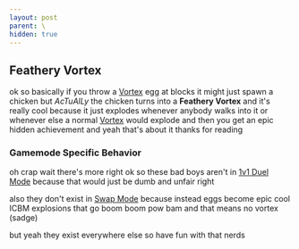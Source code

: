 ```yaml
---
layout: post
parent: \
hidden: true
---
```

**Feathery Vortex**
---

ok so basically if you throw a [Vortex](https://zeroniaserver.github.io/RocketRidersWiki/utilities/vortex) egg at blocks it might just spawn a chicken but *AcTuAlLy* the chicken turns into a **Feathery Vortex** and it's really cool because it just explodes whenever anybody walks into it or whenever else a normal [Vortex](https://zeroniaserver.github.io/RocketRidersWiki/utilities/vortex) would explode and then you get an epic hidden achievement and yeah that's about it thanks for reading

### Gamemode Specific Behavior

oh crap wait there's more right ok so these bad boys aren't in [1v1 Duel Mode](https://zeroniaserver.github.io/RocketRidersWiki/gamemodes/duel) because that would just be dumb and unfair right

also they don't exist in [Swap Mode](https://zeroniaserver.github.io/RocketRidersWiki/gamemodes/swap) because instead eggs become epic cool ICBM explosions that go boom boom pow bam and that means no vortex (sadge)

but yeah they exist everywhere else so have fun with that nerds